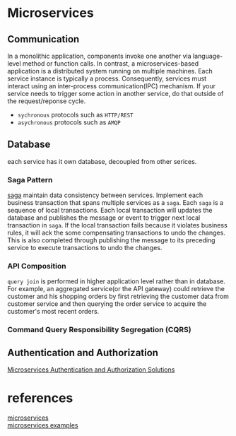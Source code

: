 # Microservices
## Communication
In a monolithic application, components invoke one another via language-level method or function calls. In contrast, a microservices-based application is a distributed system running on multiple machines. Each service instance is typically a process. Consequently, services must interact using an inter-process communication(IPC) mechanism.
If your service needs to trigger some action in another service, do that outside of the request/reponse cycle.

- `sychronous` protocols such as `HTTP/REST`
- `asychronous` protocols such as `AMQP`

## Database
each service has it own database, decoupled from other serices.

### Saga Pattern
[saga](http://microservices.io/patterns/data/saga.html)
maintain data consistency between services.
Implement each business transaction that spans multiple services as a `saga`. Each `saga` is a sequence of local transactions. Each local transaction will updates the database and publishes the message or event to trigger next local transaction in `saga`. If the local transaction fails because it violates business rules, it will ack the some compensating transactions to undo the changes. This is also completed through publishing the message to its preceding service to execute transactions to undo the changes.


### API Composition
`query join` is performed in higher application level rather than in database. For example, an aggregated service(or the API gateway) could retrieve the customer and his shopping orders by first retrieving the customer data from customer service and then querying the order service to acquire the customer's most recent orders.
### Command Query Responsibility Segregation (CQRS)

## Authentication and Authorization
[Microservices Authentication and Authorization Solutions](https://medium.com/tech-tajawal/microservice-authentication-and-authorization-solutions-e0e5e74b248a)  

# references
[microservices](http://microservices.io/)  
[microservices examples](https://github.com/cer/microservices-examples)  
[](http://callistaenterprise.se/blogg/teknik/2015/05/20/blog-series-building-microservices/)  
